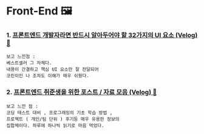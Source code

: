 # Front-End 🖼️

### 1. <a href="https://velog.io/@oneook/%ED%94%84%EB%A1%A0%ED%8A%B8%EC%97%94%EB%93%9C-%EA%B0%9C%EB%B0%9C%EC%9E%90%EB%9D%BC%EB%A9%B4-%EB%B0%98%EB%93%9C%EC%8B%9C-%EC%95%8C%EC%95%84%EB%91%90%EC%96%B4%EC%95%BC-%ED%95%A0-32%EA%B0%80%EC%A7%80%EC%9D%98-UI-%EC%9A%94%EC%86%8C-%EB%B2%88%EC%97%AD">프론트엔드 개발자라면 반드시 알아두어야 할 32가지의 UI 요소 (Velog) 🎨 </a>
    보고 느낀점 : 
    베스트셀러 그 자체다.
    내용이 간결하고 핵심 UI 요소만 잘 전달되어
    코린이인 나 조차도 이해가 매우 쉬웠다.

### 2. <a href="https://velog.io/@sylagape1231/%ED%94%84%EB%A1%A0%ED%8A%B8%EC%97%94%EB%93%9C-%EC%B7%A8%EC%A4%80%EC%83%9D%EC%9D%84-%EC%9C%84%ED%95%9C-%EA%B2%8C%EC%8B%9C%EA%B8%80%EC%9E%90%EB%A3%8C-%EB%AA%A8%EC%9D%8C">프론트엔드 취준생을 위한 포스트 / 자료 모음 (Velog) 📄 </a>
    보고 느낀 점 : 
    코딩 테스트 대비 , 프로그래밍의 기초 학습 방법 ,
    프로젝트 ( 개인/팀 단위 ) 후기등 매우 유용한 정보의
    집합체이다. 하루에 하나씩 읽기로 마음 먹었다.
